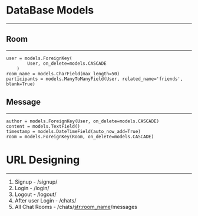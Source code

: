 # DataBase Models
------------------
## Room
--------
    user = models.ForeignKey(
            User, on_delete=models.CASCADE
        )
    room_name = models.CharField(max_length=50)
    participants = models.ManyToManyField(User, related_name='friends', blank=True)

## Message
----------
    author = models.ForeignKey(User, on_delete=models.CASCADE)
    content = models.TextField()
    timestamp = models.DateTimeField(auto_now_add=True)
    room = models.ForeignKey(Room, on_delete=models.CASCADE)

# URL Designing
---------------
1. Signup            -    /signup/
2. Login             -     /login/
3. Logout            -     /logout/
4. After user Login  -     /chats/
5. All Chat Rooms    -     /chats/<str:room_name>/messages
